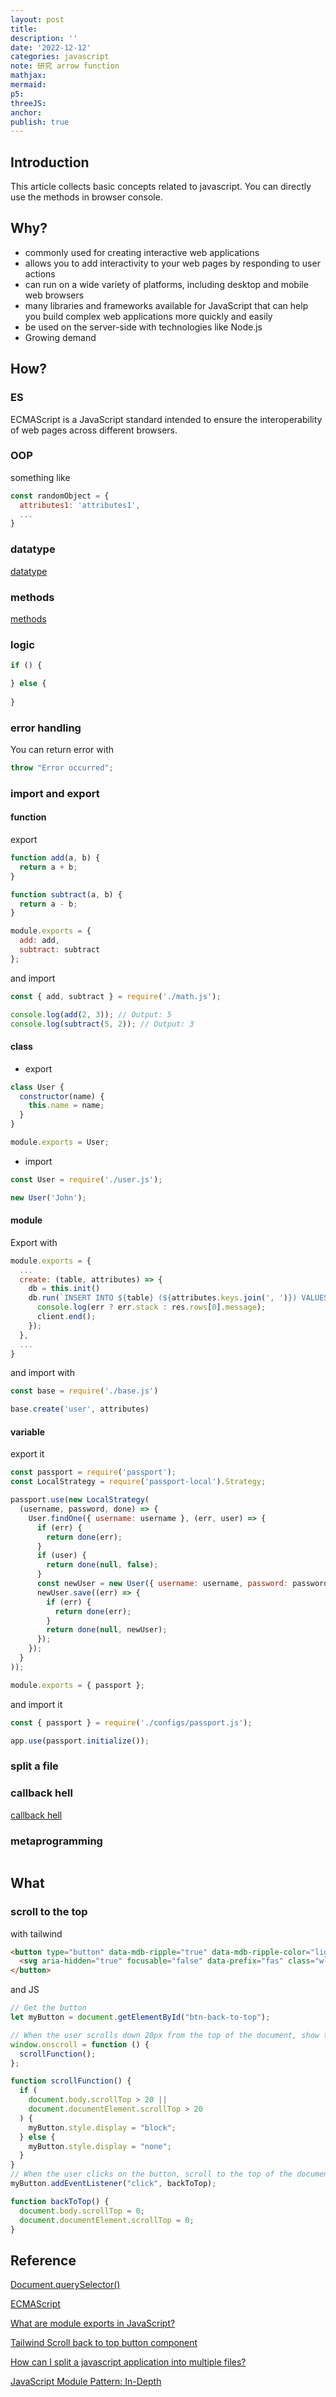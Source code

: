 ```yaml
---
layout: post
title:
description: ''
date: '2022-12-12'
categories: javascript
note: 研究 arrow function
mathjax:
mermaid:
p5:
threeJS:
anchor:
publish: true
---
```


## Introduction

This article collects basic concepts related to javascript. You can directly use the methods in browser console.

## Why?

* commonly used for creating interactive web applications
* allows you to add interactivity to your web pages by responding to user actions
* can run on a wide variety of platforms, including desktop and mobile web browsers
* many libraries and frameworks available for JavaScript that can help you build complex web applications more quickly and easily
* be used on the server-side with technologies like Node.js
* Growing demand

## How?

### ES

ECMAScript is a JavaScript standard intended to ensure the interoperability of web pages across different browsers.

### OOP

something like

```javascript
const randomObject = {
  attributes1: 'attributes1',
  ...
}
```

### datatype

[datatype]({{site.baseurl}}/javascript/2022/12/25/datatype.html)

### methods

[methods]({{site.baseurl}}/javascript/2022/12/25/methods.html)

### logic

```javascript
if () {

} else {
  
}
```

### error handling

You can return error with

```javascript
throw "Error occurred";
```

### import and export

#### function

export

```javascript
function add(a, b) {
  return a + b;
}

function subtract(a, b) {
  return a - b;
}

module.exports = {
  add: add,
  subtract: subtract
};
```

and import

```javascript
const { add, subtract } = require('./math.js');

console.log(add(2, 3)); // Output: 5
console.log(subtract(5, 2)); // Output: 3
```

#### class

* export

```javascript
class User {
  constructor(name) {
    this.name = name;
  }
}

module.exports = User;
```

* import

```javascript
const User = require('./user.js');

new User('John');
```

#### module

Export with

```javascript
module.exports = {
  ...
  create: (table, attributes) => {
    db = this.init()
    db.run(`INSERT INTO ${table} (${attributes.keys.join(', ')}) VALUES (?) (${attributes.values.join(', ')})`, (err, res) => {
      console.log(err ? err.stack : res.rows[0].message);
      client.end();
    });
  },
  ...
}
```

and import with

```javascript
const base = require('./base.js')

base.create('user', attributes)
```

#### variable

export it

```javascript
const passport = require('passport');
const LocalStrategy = require('passport-local').Strategy;

passport.use(new LocalStrategy(
  (username, password, done) => {
    User.findOne({ username: username }, (err, user) => {
      if (err) {
        return done(err);
      }
      if (user) {
        return done(null, false);
      }
      const newUser = new User({ username: username, password: password });
      newUser.save((err) => {
        if (err) {
          return done(err);
        }
        return done(null, newUser);
      });
    });
  }
));

module.exports = { passport };
```

and import it

```javascript
const { passport } = require('./configs/passport.js');

app.use(passport.initialize());
```

### split a file



### callback hell

[callback hell]({{site.baseurl}}/javascript/2021/06/19/callback-hell.html)

### metaprogramming

```javascript

```

## What

### scroll to the top

with tailwind

```HTML
<button type="button" data-mdb-ripple="true" data-mdb-ripple-color="light" class="inline-block p-3 bg-red-600 text-white font-medium text-xs leading-tight uppercase rounded-full shadow-md hover:bg-red-700 hover:shadow-lg focus:bg-red-700 focus:shadow-lg focus:outline-none focus:ring-0 active:bg-red-800 active:shadow-lg transition duration-150 ease-in-out bottom-5 right-5" id="btn-back-to-top">
  <svg aria-hidden="true" focusable="false" data-prefix="fas" class="w-4 h-4" role="img" xmlns="http://www.w3.org/2000/svg" viewBox="0 0 448 512"><path fill="currentColor" d="M34.9 289.5l-22.2-22.2c-9.4-9.4-9.4-24.6 0-33.9L207 39c9.4-9.4 24.6-9.4 33.9 0l194.3 194.3c9.4 9.4 9.4 24.6 0 33.9L413 289.4c-9.5 9.5-25 9.3-34.3-.4L264 168.6V456c0 13.3-10.7 24-24 24h-32c-13.3 0-24-10.7-24-24V168.6L69.2 289.1c-9.3 9.8-24.8 10-34.3.4z"></path></svg>
</button>
```

and JS

```javascript
// Get the button
let myButton = document.getElementById("btn-back-to-top");

// When the user scrolls down 20px from the top of the document, show the button
window.onscroll = function () {
  scrollFunction();
};

function scrollFunction() {
  if (
    document.body.scrollTop > 20 ||
    document.documentElement.scrollTop > 20
  ) {
    myButton.style.display = "block";
  } else {
    myButton.style.display = "none";
  }
}
// When the user clicks on the button, scroll to the top of the document
myButton.addEventListener("click", backToTop);

function backToTop() {
  document.body.scrollTop = 0;
  document.documentElement.scrollTop = 0;
}
```

## Reference

[Document.querySelector()](https://developer.mozilla.org/en-US/docs/Web/API/Document/querySelector)

[ECMAScript](https://en.wikipedia.org/wiki/ECMAScript)

[What are module exports in JavaScript?](https://www.educative.io/answers/what-are-module-exports-in-javascript )

[Tailwind Scroll back to top button component](https://tailwind-elements.com/docs/standard/components/scroll-back-to-top-button/)

[How can I split a javascript application into multiple files?](https://stackoverflow.com/questions/8752627/how-can-i-split-a-javascript-application-into-multiple-files)

[JavaScript Module Pattern: In-Depth](http://www.adequatelygood.com/JavaScript-Module-Pattern-In-Depth.html)
